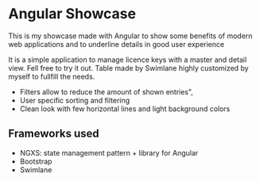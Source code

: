 # Angular Showcase
This is my showcase made with Angular to show some benefits of modern web applications and to underline details in good user experience

It is a simple application to manage licence keys with a master and detail view. Fell free to try it out.
Table made by Swimlane highly customized by myself to fullfill the needs.
- Filters allow to reduce the amount of shown entries",
- User specific sorting and filtering
- Clean look with few horizontal lines and light background colors

## Frameworks used
- NGXS: state management pattern + library for Angular
- Bootstrap
- Swimlane

